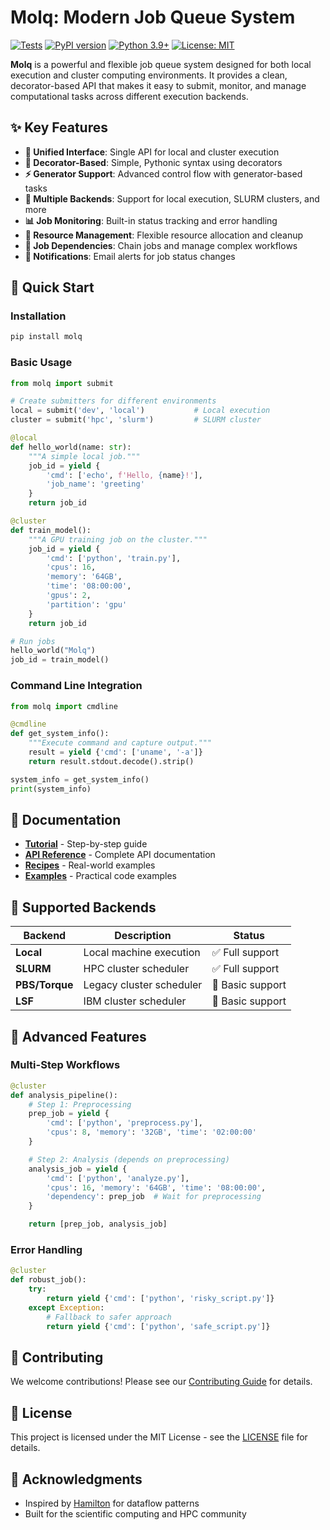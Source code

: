 # Molq: Modern Job Queue System

[![Tests](https://github.com/molcrafts/molq/workflows/Tests/badge.svg)](https://github.com/molcrafts/molq/actions)
[![PyPI version](https://badge.fury.io/py/molq.svg)](https://badge.fury.io/py/molq)
[![Python 3.9+](https://img.shields.io/badge/python-3.9+-blue.svg)](https://www.python.org/downloads/)
[![License: MIT](https://img.shields.io/badge/License-MIT-yellow.svg)](https://opensource.org/licenses/MIT)

**Molq** is a powerful and flexible job queue system designed for both local execution and cluster computing environments. It provides a clean, decorator-based API that makes it easy to submit, monitor, and manage computational tasks across different execution backends.

## ✨ Key Features

- **🎯 Unified Interface**: Single API for local and cluster execution
- **🐍 Decorator-Based**: Simple, Pythonic syntax using decorators
- **⚡ Generator Support**: Advanced control flow with generator-based tasks
- **🔌 Multiple Backends**: Support for local execution, SLURM clusters, and more
- **📊 Job Monitoring**: Built-in status tracking and error handling
- **💾 Resource Management**: Flexible resource allocation and cleanup
- **🔄 Job Dependencies**: Chain jobs and manage complex workflows
- **📧 Notifications**: Email alerts for job status changes

## 🚀 Quick Start

### Installation

```bash
pip install molq
```

### Basic Usage

```python
from molq import submit

# Create submitters for different environments
local = submit('dev', 'local')           # Local execution
cluster = submit('hpc', 'slurm')         # SLURM cluster

@local
def hello_world(name: str):
    """A simple local job."""
    job_id = yield {
        'cmd': ['echo', f'Hello, {name}!'],
        'job_name': 'greeting'
    }
    return job_id

@cluster
def train_model():
    """A GPU training job on the cluster."""
    job_id = yield {
        'cmd': ['python', 'train.py'],
        'cpus': 16,
        'memory': '64GB',
        'time': '08:00:00',
        'gpus': 2,
        'partition': 'gpu'
    }
    return job_id

# Run jobs
hello_world("Molq")
job_id = train_model()
```

### Command Line Integration

```python
from molq import cmdline

@cmdline
def get_system_info():
    """Execute command and capture output."""
    result = yield {'cmd': ['uname', '-a']}
    return result.stdout.decode().strip()

system_info = get_system_info()
print(system_info)
```

## 📖 Documentation

- **[Tutorial](https://molcrafts.github.io/molq/tutorial/getting-started/)** - Step-by-step guide
- **[API Reference](https://molcrafts.github.io/molq/api/)** - Complete API documentation
- **[Recipes](https://molcrafts.github.io/molq/recipes/machine-learning/)** - Real-world examples
- **[Examples](examples/)** - Practical code examples

## 🎯 Supported Backends

| Backend | Description | Status |
|---------|-------------|---------|
| **Local** | Local machine execution | ✅ Full support |
| **SLURM** | HPC cluster scheduler | ✅ Full support |
| **PBS/Torque** | Legacy cluster scheduler | 🚧 Basic support |
| **LSF** | IBM cluster scheduler | 🚧 Basic support |

## 🔧 Advanced Features

### Multi-Step Workflows
```python
@cluster
def analysis_pipeline():
    # Step 1: Preprocessing
    prep_job = yield {
        'cmd': ['python', 'preprocess.py'],
        'cpus': 8, 'memory': '32GB', 'time': '02:00:00'
    }

    # Step 2: Analysis (depends on preprocessing)
    analysis_job = yield {
        'cmd': ['python', 'analyze.py'],
        'cpus': 16, 'memory': '64GB', 'time': '08:00:00',
        'dependency': prep_job  # Wait for preprocessing
    }

    return [prep_job, analysis_job]
```

### Error Handling
```python
@cluster
def robust_job():
    try:
        return yield {'cmd': ['python', 'risky_script.py']}
    except Exception:
        # Fallback to safer approach
        return yield {'cmd': ['python', 'safe_script.py']}
```

## 🤝 Contributing

We welcome contributions! Please see our [Contributing Guide](CONTRIBUTING.md) for details.

## 📝 License

This project is licensed under the MIT License - see the [LICENSE](LICENSE) file for details.

## 🙏 Acknowledgments

- Inspired by [Hamilton](https://hamilton.dagworks.io) for dataflow patterns
- Built for the scientific computing and HPC community
